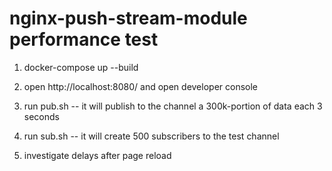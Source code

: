 # nginx-push-stream-module performance test

1. docker-compose up --build

2. open http://localhost:8080/ and open developer console

3. run pub.sh -- it will publish to the channel a 300k-portion of data each 3 seconds

4. run sub.sh -- it will create 500 subscribers to the test channel

5. investigate delays after page reload

